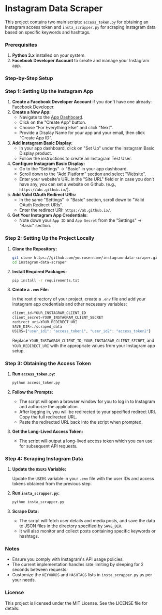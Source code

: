 # Instagram Data Scraper

This project contains two main scripts: `access_token.py` for obtaining an Instagram access token and `insta_scrapper.py` for scraping Instagram data based on specific keywords and hashtags.


### Prerequisites

1. **Python 3.x** installed on your system.
2. **Facebook Developer Account** to create and manage your Instagram app.

### Step-by-Step Setup

### Step 1: Setting Up the Instagram App

1. **Create a Facebook Developer Account** if you don't have one already: [Facebook Developer](https://developers.facebook.com/).
2. **Create a New App:**
    - Navigate to the [App Dashboard](https://developers.facebook.com/apps/).
    - Click on the "Create App" button.
    - Choose "For Everything Else" and click "Next".
    - Provide a Display Name for your app and your email, then click "Create App ID".
3. **Add Instagram Basic Display:**
    - In your app dashboard, click on "Set Up" under the Instagram Basic Display product.
    - Follow the instructions to create an Instagram Test User.
4. **Configure Instagram Basic Display:**
    - Go to the "Settings" -> "Basic" in your app dashboard.
    - Scroll down to the "Add Platform" section and select "Website".
    - Enter your website's URL in the "Site URL" field or in case you don’t have any, you can set a website on Github. (e.g., `https://abc.github.io/`).
5. **Add Valid OAuth Redirect URIs:**
    - In the same "Settings" -> "Basic" section, scroll down to "Valid OAuth Redirect URIs".
    - Enter the redirect URI: `https://ab.github.io/`.
6. **Get Your Instagram App Credentials:**
    - Note down your `App ID` and `App Secret` from the "Settings" -> "Basic" section.

### Step 2: Setting Up the Project Locally

1. **Clone the Repository:**
    
    ```bash
    git clone https://github.com/yourusername/instagram-data-scraper.git
    cd instagram-data-scraper
    ```
    
2. **Install Required Packages:**
    
    ```bash
    pip install -r requirements.txt
    ```
    
3. **Create a `.env` File:**
    
    In the root directory of your project, create a `.env` file and add your Instagram app credentials and other necessary variables:
    
    ```python
    client_id=YOUR_INSTAGRAM_CLIENT_ID
    client_secret=YOUR_INSTAGRAM_CLIENT_SECRET
    redirect_uri=YOUR_REDIRECT_URI
    SAVE_DIR=./scraped_data
    USERS={"user_id1": "access_token1", "user_id2": "access_token2"}
    ```
    
    Replace `YOUR_INSTAGRAM_CLIENT_ID`, `YOUR_INSTAGRAM_CLIENT_SECRET`, and `YOUR_REDIRECT_URI` with the appropriate values from your Instagram app setup.
    

### Step 3: Obtaining the Access Token

1. **Run `access_token.py`:**
    
    ```bash
    python access_token.py
    ```
    
2. **Follow the Prompts:**
    - The script will open a browser window for you to log in to Instagram and authorize the application.
    - After logging in, you will be redirected to your specified redirect URI. Copy the full redirected URL.
    - Paste the redirected URL back into the script when prompted.
3. **Get the Long-Lived Access Token:**
    - The script will output a long-lived access token which you can use for subsequent API requests.

### Step 4: Scraping Instagram Data

1. **Update the `USERS` Variable:**
    
    Update the `USERS` variable in your `.env` file with the user IDs and access tokens obtained from the previous step.
    
2. **Run `insta_scrapper.py`:**
    
    ```bash
    python insta_scrapper.py
    ```
    
3. **Scrape Data:**
    - The script will fetch user details and media posts, and save the data to JSON files in the directory specified by `SAVE_DIR`.
    - It will also monitor and collect posts containing specific keywords or hashtags.

### Notes

- Ensure you comply with Instagram's API usage policies.
- The current implementation handles rate limiting by sleeping for 2 seconds between requests.
- Customize the `KEYWORDS` and `HASHTAGS` lists in `insta_scrapper.py` as per your needs.

### License

This project is licensed under the MIT License. See the LICENSE file for details.
